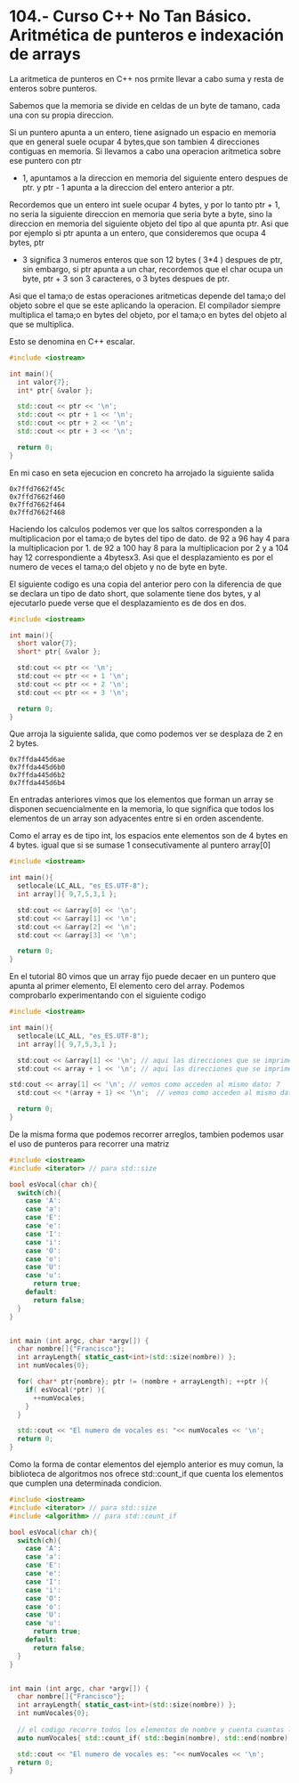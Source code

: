 104.- Curso C++ No Tan Básico. Aritmética de punteros e indexación de arrays
===

La aritmetica de punteros en C++ nos prmite llevar a cabo suma y resta de
enteros sobre punteros.

Sabemos que la memoria se divide en celdas de un byte de tamano, cada una con
su propia direccion.

Si un puntero apunta a un entero, tiene asignado un espacio en memoria que en
general suele ocupar 4 bytes,que son tambien 4 direcciones contiguas en
memoria. Si llevamos a cabo una operacion aritmetica sobre ese puntero con ptr
+ 1, apuntamos a la direccion en memoria del siguiente entero despues de ptr. y
ptr - 1 apunta a la direccion del entero anterior a ptr.

Recordemos que un entero int suele ocupar 4 bytes, y por lo tanto ptr + 1, no
seria la siguiente direccion en memoria que seria byte a byte, sino la
direccion en memoria del siguiente objeto del tipo al que apunta ptr. Asi que
por ejemplo si ptr apunta a un entero, que consideremos que ocupa 4 bytes, ptr
+ 3 significa 3 numeros enteros que son 12 bytes ( 3*4 ) despues de ptr, sin
embargo, si ptr apunta a un char, recordemos que el char ocupa un byte, ptr + 3
son 3 caracteres, o 3 bytes despues de ptr.

Asi que el tama;o de estas operaciones aritmeticas depende del tama;o del
objeto sobre el que se este aplicando la operacion. El compilador siempre
multiplica el tama;o en bytes del objeto, por el tama;o en bytes del objeto al
que se multiplica.

Esto se denomina en C++ escalar.

```cpp
#include <iostream>

int main(){
  int valor{7};
  int* ptr{ &valor };

  std::cout << ptr << '\n';
  std::cout << ptr + 1 << '\n';
  std::cout << ptr + 2 << '\n';
  std::cout << ptr + 3 << '\n';

  return 0;
}
```

En mi caso en seta ejecucion en concreto ha arrojado la siguiente salida
```
0x7ffd7662f45c
0x7ffd7662f460
0x7ffd7662f464
0x7ffd7662f468
```

Haciendo los calculos podemos ver que los saltos corresponden a la
multiplicacion por el tama;o de bytes del tipo de dato. de 92 a 96 hay 4 para
la multiplicacion por 1. de 92 a 100 hay 8 para la multiplicacion por 2 y a 104
hay 12 correspondiente a 4bytesx3. Asi que el desplazamiento es por el numero
de veces el tama;o del objeto y no de byte en byte.


El siguiente codigo es una copia del anterior pero con la diferencia de que se
declara un tipo de dato short, que solamente tiene dos bytes, y al ejecutarlo
puede verse que el desplazamiento es de dos en dos.

```cpp
#include <iostream>

int main(){
  short valor{7};
  short* ptr{ &valor };

  std:cout << ptr << '\n';
  std:cout << ptr << + 1 '\n';
  std:cout << ptr << + 2 '\n';
  std:cout << ptr << + 3 '\n';

  return 0;
}
```

Que arroja la siguiente salida, que como podemos ver se desplaza de 2 en 2 bytes.
```
0x7ffda445d6ae
0x7ffda445d6b0
0x7ffda445d6b2
0x7ffda445d6b4
```

En entradas anteriores vimos que los elementos que forman un array se disponen
secuencialmente en la memoria, lo que significa que todos los elementos de un
array son adyacentes entre si en orden ascendente. 

Como el array es de tipo int, los espacios ente elementos son de 4 bytes en 4
bytes. igual que si se sumase 1 consecutivamente al puntero array[0]

```cpp
#include <iostream>

int main(){
  setlocale(LC_ALL, "es_ES.UTF-8"); 
  int array[]{ 9,7,5,3,1 };

  std:cout << &array[0] << '\n';
  std:cout << &array[1] << '\n';
  std:cout << &array[2] << '\n';
  std:cout << &array[3] << '\n';

  return 0;
}
```

En el tutorial 80 vimos que un array fijo puede decaer en un puntero que apunta
al primer elemento, El elemento cero del array. Podemos comprobarlo
experimentando con el siguiente codigo

```cpp
#include <iostream>

int main(){
  setlocale(LC_ALL, "es_ES.UTF-8"); 
  int array[]{ 9,7,5,3,1 };

  std:cout << &array[1] << '\n'; // aqui las direcciones que se imprimen son iguales
  std:cout << array + 1 << '\n'; // aqui las direcciones que se imprimen son iguales

std:cout << array[1] << '\n'; // vemos como acceden al mismo dato: 7
  std:cout << *(array + 1) << '\n';  // vemos como acceden al mismo dato: 7

  return 0;
}
```

De la misma forma que podemos recorrer arreglos, tambien podemos usar el uso de
punteros para recorrer una matriz

```cpp
#include <iostream>
#include <iterator> // para std::size

bool esVocal(char ch){
  switch(ch){
    case 'A':
    case 'a':
    case 'E':
    case 'e':
    case 'I':
    case 'i':
    case 'O':
    case 'o':
    case 'U':
    case 'u':
      return true;
    default:
      return false;
  }
}


int main (int argc, char *argv[]) {
  char nombre[]{"Francisco"};
  int arrayLength{ static_cast<int>(std::size(nombre)) };
  int numVocales{0};

  for( char* ptr{nombre}; ptr != (nombre + arrayLength); ++ptr ){
    if( esVocal(*ptr) ){
      ++numVocales;
    }
  }

  std::cout << "El numero de vocales es: "<< numVocales << '\n';
  return 0;
}
```

Como la forma de contar elementos del ejemplo anterior es muy comun, la
biblioteca de algoritmos nos ofrece std::count_if que cuenta los elementos que
cumplen una determinada condicion.

```cpp
#include <iostream>
#include <iterator> // para std::size
#include <algorithm> // para std::count_if 

bool esVocal(char ch){
  switch(ch){
    case 'A':
    case 'a':
    case 'E':
    case 'e':
    case 'I':
    case 'i':
    case 'O':
    case 'o':
    case 'U':
    case 'u':
      return true;
    default:
      return false;
  }
}


int main (int argc, char *argv[]) {
  char nombre[]{"Francisco"};
  int arrayLength{ static_cast<int>(std::size(nombre)) };
  int numVocales{0};
  
  // el codigo recorre todos los elementos de nombre y cuenta cuantas llamadas a esVocal devuelven true
  auto numVocales{ std::count_if( std::begin(nombre), std::end(nombre), esVocal ) };

  std::cout << "El numero de vocales es: "<< numVocales << '\n';
  return 0;
}
```



